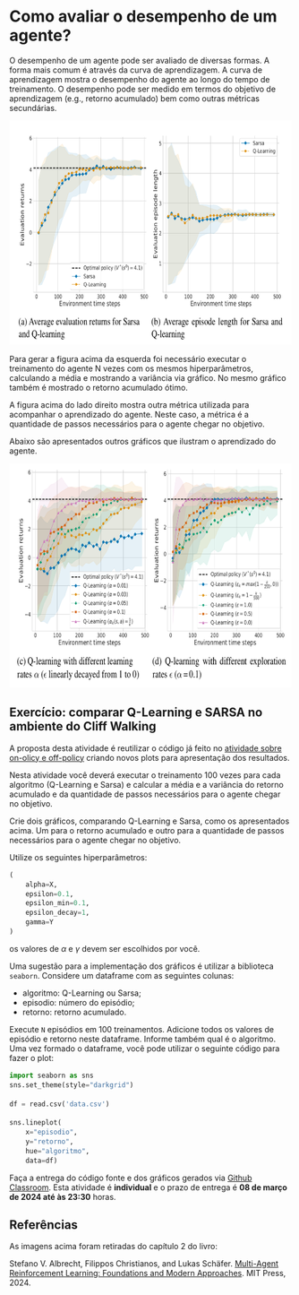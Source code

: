 # Como avaliar o desempenho de um agente? 
    
O desempenho de um agente pode ser avaliado de diversas formas. A forma mais comum é através da curva de aprendizagem. A curva de aprendizagem mostra o desempenho do agente ao longo do tempo de treinamento. O desempenho pode ser medido em termos do objetivo de aprendizagem (e.g., retorno acumulado) bem como outras métricas secundárias.

<img src="fig/compare_1.png" alt="Curva de aprendizado" style="height: 400px;"/>

Para gerar a figura acima da esquerda foi necessário executar o treinamento do agente N vezes com os mesmos hiperparâmetros, calculando a média e mostrando a variância via gráfico. No mesmo gráfico também é mostrado o retorno acumulado ótimo.

A figura acima do lado direito mostra outra métrica utilizada para acompanhar o aprendizado do agente. Neste caso, a métrica é a quantidade de passos necessários para o agente chegar no objetivo.

Abaixo são apresentados outros gráficos que ilustram o aprendizado do agente.

<img src="fig/compare_2.png" alt="Curva de aprendizado" style="height: 400px;"/>


## Exercício: comparar Q-Learning e SARSA no ambiente do Cliff Walking

A proposta desta atividade é reutilizar o código já feito no [atividade sobre on-olicy e off-policy](./classes/05_x_sarsa/index.md#implementação) criando novos plots para apresentação dos resultados. 

Nesta atividade você deverá executar o treinamento 100 vezes para cada algoritmo (Q-Learning e Sarsa) e calcular a média e a variância do retorno acumulado e da quantidade de passos necessários para o agente chegar no objetivo.

Crie dois gráficos, comparando Q-Learning e Sarsa, como os apresentados acima. Um para o retorno acumulado e outro para a quantidade de passos necessários para o agente chegar no objetivo.

Utilize os seguintes hiperparâmetros:

```python
(
    alpha=X, 
    epsilon=0.1, 
    epsilon_min=0.1,
    epsilon_decay=1,
    gamma=Y
)
```

os valores de $\alpha$ e $\gamma$ devem ser escolhidos por você.

Uma sugestão para a implementação dos gráficos é utilizar a biblioteca `seaborn`. Considere um dataframe com as seguintes colunas: 

* algoritmo: Q-Learning ou Sarsa;
* episodio: número do episódio;
* retorno: retorno acumulado.

Execute `N` episódios em 100 treinamentos. Adicione todos os valores de episódio e retorno neste dataframe. Informe também qual é o algoritmo. Uma vez formado o dataframe, você pode utilizar o seguinte código para fazer o plot: 

```python
import seaborn as sns
sns.set_theme(style="darkgrid")

df = read.csv('data.csv')

sns.lineplot(
    x="episodio", 
    y="retorno", 
    hue="algoritmo", 
    data=df)
```

Faça a entrega do código fonte e dos gráficos gerados via [Github Classroom](https://classroom.github.com/a/7JKrtofS). Esta atividade é **individual** e o prazo de entrega é **08 de março de 2024 até às 23:30** horas.

## Referências

As imagens acima foram retiradas do capítulo 2 do livro: 

Stefano V. Albrecht, Filippos Christianos, and Lukas Schäfer. [Multi-Agent Reinforcement Learning: Foundations and Modern Approaches](https://www.marl-book.com/). MIT Press, 2024.


